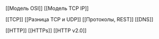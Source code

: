 [[Модель OSI]]
[[Модель TCP IP]]

[[TCP]]
[[Разница TCP и UDP]]
[[Протоколы, REST]]
[[DNS]]

[[HTTP]]
[[HTTPs]]
[[HTTP v2.0]]